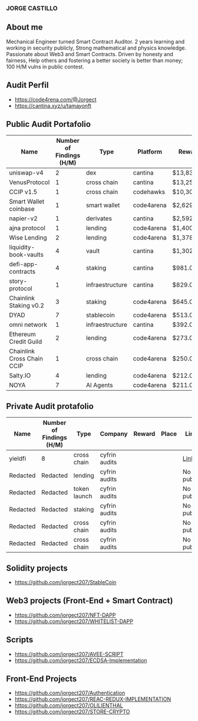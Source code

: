 ### JORGE CASTILLO

## About me

Mechanical Engineer turned Smart Contract Auditor. 2 years learning and working in security publicly, Strong mathematical and physics knowledge. Passionate about Web3 and Smart Contracts. Driven by honesty and fairness, Help others and fostering a better society is better than money; 100 H/M vulns in public contest.

## Audit Perfil

- https://code4rena.com/@Jorgect
- https://cantina.xyz/u/tamayonft

## Public Audit Portafolio

| Name                          | Number of Findings (H/M) | Type            | Platform    | Reward      | Place | Link                                                                 |
|-------------------------------|--------------------------|-----------------|-------------|-------------|-------|----------------------------------------------------------------------|
| uniswap-v4                    | 2                        | dex             | cantina     | $13,835.00  | 9     | [Link](https://cantina.xyz/code/e2cf6906-ec8b-4c78-a585-74ac90615659-overview/leaderboard) |
| VenusProtocol                 | 1                        | cross chain     | cantina     | $13,250.00  | 2     | [Link](https://cantina.xyz/code/ddf86a5c-6f63-430f-aadc-d8742b4b1bcf-overview/leaderboard) |
| CCIP v1.5                     | 1                        | cross chain     | codehawks   | $10,300.00  | 7     | [Link](https://codehawks.cyfrin.io/c/2024-07-CL-CCIP/results?lt=contest&page=1&sc=reward&sj=reward&t=leaderboard) |
| Smart Wallet coinbase         | 1                        | smart wallet    | code4arena  | $2,629.00   | 4     | [Link](https://code4rena.com/audits/2024-03-smart-wallet)            |
| napier-v2                     | 1                        | derivates       | cantina     | $2,592.00   | 4     | [Link](https://cantina.xyz/code/58cd719b-9004-4eca-a113-41d1691c0711-overview/leaderboard) |
| ajna protocol                 | 1                        | lending         | code4arena  | $1,400.00   | 12    | [Link](https://github.com/code-423n4/2023-05-ajna-findings/issues/132) |
| Wise Lending                  | 2                        | lending         | code4arena  | $1,378.00   | 16    | [Link](https://code4rena.com/audits/2024-02-wise-lending)            |
| liquidity-book-vaults         | 4                        | vault           | cantina     | $1,302.00   | 9     | [Link](https://cantina.xyz/code/076935b1-2706-48c6-bf0a-b3656aa24194-overview/leaderboard) |
| defi-app-contracts            | 4                        | staking         | cantina     | $981.00     | 10    | [Link](https://cantina.xyz/code/1b64737c-1373-4ecf-a179-4cd0d7b0b232-overview/leaderboard) |
| story-protocol                | 1                        | infraestructure | cantina     | $829.00     | 58    | [Link](https://cantina.xyz/code/0561defa-eeb2-4a74-8884-5d7a873afa58-overview/leaderboard) |
| Chainlink Staking v0.2        | 3                        | staking         | code4arena  | $645.00     | 36    | [Link](https://code4rena.com/audits/2023-08-chainlink-staking-v02)  |
| DYAD                          | 7                        | stablecoin      | code4arena  | $513.00     | 17    | [Link](https://code4rena.com/audits/2024-04-dyad)                    |
| omni network                  | 1                        | infraestructure | cantina     | $392.00     | 23    | [Link](https://cantina.xyz/code/d139882b-2d3a-49ac-9849-9dccef584090-overview/leaderboard) |
| Ethereum Credit Guild         | 2                        | lending         | code4arena  | $273.00     | 47    | [Link](https://code4rena.com/audits/2023-12-ethereum-credit-guild)  |
| Chainlink Cross Chain CCIP    | 1                        | cross chain     | code4arena  | $250.00     | 28    |                                                                      |
| Salty.IO                      | 4                        | lending         | code4arena  | $212.00     | 57    | [Link](https://code4rena.com/audits/2024-01-saltyio)                 |
| NOYA                          | 7                        | AI Agents       | code4arena  | $211.00     | 37    | [Link](https://code4rena.com/audits/2024-04-noya)                    |

## Private Audit protafolio

| Name           | Number of Findings (H/M) | Type        | Company        | Reward | Place | Link                                                                 |
|----------------|--------------------------|-------------|----------------|--------|-------|----------------------------------------------------------------------|
| yieldfi        | 8                        | cross chain | cyfrin audits  |        |       | [Link](https://github.com/Cyfrin/cyfrin-audit-reports/blob/main/reports/2025-04-24-cyfrin-yieldfi-v2.0.pdf) |
| Redacted |   Redacted                     | lending     | cyfrin audits  |        |       | No public                                                            |
| Redacted          |    Redacted                    | token launch| cyfrin audits  |        |       | No public                                                            |
| Redacted      |      Redacted                  | staking     | cyfrin audits  |        |       | No public                                                            |
|    Redacted  | Redacted                       | cross chain | cyfrin audits  |        |       | No public                                                            |
|     Redacted    | Redacted                      | cross chain | cyfrin audits  |        |       | No public                                                            |

## Solidity projects

- https://github.com/jorgect207/StableCoin

## Web3 projects (Front-End + Smart Contract)

- https://github.com/jorgect207/NFT-DAPP
- https://github.com/jorgect207/WHITELIST-DAPP

## Scripts

- https://github.com/jorgect207/AVEE-SCRIPT
- https://github.com/jorgect207/ECDSA-Implementation

## Front-End Projects

- https://github.com/jorgect207/Authentication
- https://github.com/jorgect207/REAC-REDUX-IMPLEMENTATION
- https://github.com/jorgect207/OLILIENTHAL
- https://github.com/jorgect207/STORE-CRYPTO



